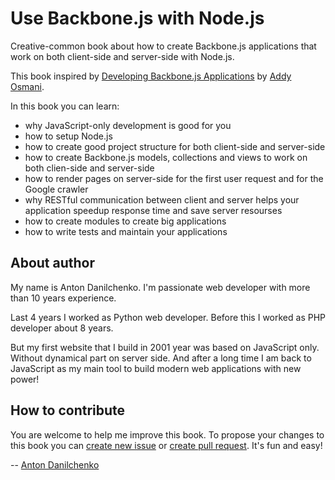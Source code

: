 Use Backbone.js with Node.js
====================

Creative-common book about how to create Backbone.js applications that work on both client-side and server-side with Node.js.

This book inspired by [Developing Backbone.js Applications](https://github.com/addyosmani/backbone-fundamentals) by [Addy Osmani](https://twitter.com/addyosmani).

In this book you can learn:
 * why JavaScript-only development is good for you
 * how to setup Node.js
 * how to create good project structure for both client-side and server-side
 * how to create Backbone.js models, collections and views to work on both clien-side and server-side
 * how to render pages on server-side for the first user request and for the Google crawler
 * why RESTful communication between client and server helps your application speedup response time and save server resourses
 * how to create modules to create big applications
 * how to write tests and maintain your applications


About author
----------

My name is Anton Danilchenko. I'm passionate web developer with more than 10 years experience.

Last 4 years I worked as Python web developer. Before this I worked as PHP developer about 8 years.

But my first website that I build in 2001 year was based on JavaScript only. Without dynamical part on server side. And after a long time I am back to JavaScript as my main tool to build modern web applications with new power!


How to contribute
----------

You are welcome to help me improve this book. To propose your changes to this book you can [create new issue](https://github.com/1st/backbone-nodejs-book/issues) or [create pull request](https://help.github.com/articles/creating-a-pull-request). It's fun and easy!

-- [Anton Danilchenko](https://github.com/1st)
